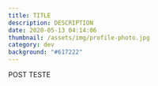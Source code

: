 ```yaml
---
title: TITLE
description: DESCRIPTION
date: 2020-05-13 04:14:06
thumbnail: /assets/img/profile-photo.jpg
category: dev
background: "#617222"
---
```

POST TESTE